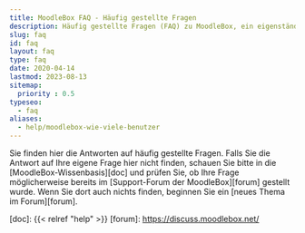 ```yaml
---
title: MoodleBox FAQ - Häufig gestellte Fragen
description: Häufig gestellte Fragen (FAQ) zu MoodleBox, ein eigenständiges kleines und kostengünstiges mobiles Gerät, mit einem WLAN-Access Point und einem voll ausgestatteten Moodle-Server, das ohne Internet funktioniert.
slug: faq
id: faq
layout: faq
type: faq
date: 2020-04-14
lastmod: 2023-08-13
sitemap:
  priority : 0.5
typeseo:
  - faq
aliases:
  - help/moodlebox-wie-viele-benutzer
---
```

Sie finden hier die Antworten auf häufig gestellte Fragen. Falls Sie die Antwort auf Ihre eigene Frage hier nicht finden, schauen Sie bitte in die [MoodleBox-Wissenbasis][doc] und prüfen Sie, ob Ihre Frage möglicherweise bereits im [Support-Forum der MoodleBox][forum] gestellt wurde. Wenn Sie dort auch nichts finden, beginnen Sie ein [neues Thema im Forum][forum].

  [doc]: {{< relref "help" >}}
  [forum]: https://discuss.moodlebox.net/

